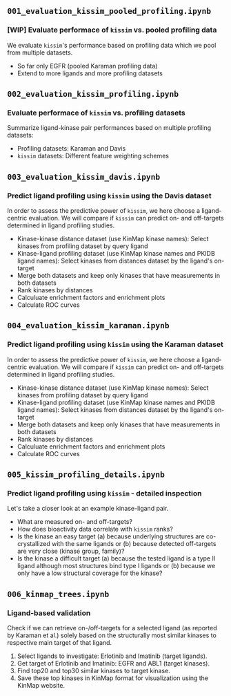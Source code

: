 ## `001_evaluation_kissim_pooled_profiling.ipynb`

### [WIP] Evaluate performace of `kissim` vs. pooled profiling data

We evaluate `kissim`'s performance based on profiling data which we pool from multiple datasets.

- So far only EGFR (pooled Karaman profiling data)
- Extend to more ligands and more profiling datasets 


## `002_evaluation_kissim_profiling.ipynb`

### Evaluate performace of `kissim` vs. profiling datasets

Summarize ligand-kinase pair performances based on multiple profiling datasets:

- Profiling datasets: Karaman and Davis
- `kissim` datasets: Different feature weighting schemes


## `003_evaluation_kissim_davis.ipynb`

### Predict ligand profiling using `kissim` using the Davis dataset

In order to assess the predictive power of `kissim`, we here choose a ligand-centric evaluation. 
We will compare if `kissim` can predict on- and off-targets determined in ligand profiling studies.

- Kinase-kinase distance dataset (use KinMap kinase names): Select kinases from profiling dataset by query ligand
- Kinase-ligand profiling dataset (use KinMap kinase names and PKIDB ligand names): Select kinases from distances dataset by the ligand's on-target
- Merge both datasets and keep only kinases that have measurements in both datasets
- Rank kinases by distances
- Calculuate enrichment factors and enrichment plots
- Calculate ROC curves


## `004_evaluation_kissim_karaman.ipynb`

### Predict ligand profiling using `kissim` using the Karaman dataset

In order to assess the predictive power of `kissim`, we here choose a ligand-centric evaluation. 
We will compare if `kissim` can predict on- and off-targets determined in ligand profiling studies.

- Kinase-kinase distance dataset (use KinMap kinase names): Select kinases from profiling dataset by query ligand
- Kinase-ligand profiling dataset (use KinMap kinase names and PKIDB ligand names): Select kinases from distances dataset by the ligand's on-target
- Merge both datasets and keep only kinases that have measurements in both datasets
- Rank kinases by distances
- Calculuate enrichment factors and enrichment plots
- Calculate ROC curves


## `005_kissim_profiling_details.ipynb`

### Predict ligand profiling using `kissim` - detailed inspection

Let's take a closer look at an example kinase-ligand pair. 

- What are measured on- and off-targets?
- How does bioactivity data correlate with `kissim` ranks?
- Is the kinase an easy target (a) because underlying structures are co-crystallized with the same ligands or (b) because detected off-targets are very close (kinase group, family)? 
- Is the kinase a difficult target (a) because the tested ligand is a type II ligand although most structures bind type I ligands or (b) because we only have a low structural coverage for the kinase?


## `006_kinmap_trees.ipynb`

### Ligand-based validation

Check if we can retrieve on-/off-targets for a selected ligand (as reported by Karaman et al.) solely based on the structurally most similar kinases to respective main target of that ligand.

1. Select ligands to investigate: Erlotinib and Imatinib (target ligands).
2. Get target of Erlotinib and Imatinib: EGFR and ABL1 (target kinases).
3. Find top20 and top30 similar kinases to target kinase.
4. Save these top kinases in KinMap format for visualization using the KinMap website.
